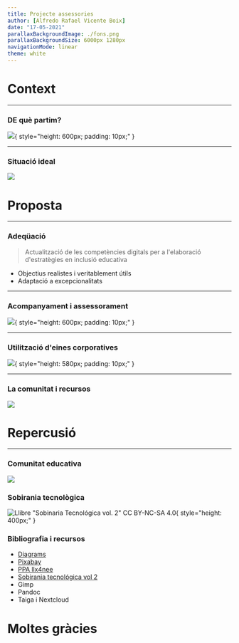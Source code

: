 ```yaml
---
title: Projecte assessories
author: [Alfredo Rafael Vicente Boix]
date: "17-05-2021"
parallaxBackgroundImage: ./fons.png
parallaxBackgroundSize: 6000px 1280px
navigationMode: linear
theme: white
---
```


# Context

---

### DE què partim?

![](img/context.png){ style="height: 600px; padding: 10px;" }

---

### Situació ideal

![](img/preten.png)

# Proposta

---

### Adeqüació

> Actualització de les competències digitals per a l'elaboració d'estratègies en inclusió educativa

* Objectius realistes i veritablement útils
* Adaptació a excepcionalitats

---

### Acompanyament i assessorament

![](img/equip.png){ style="height: 600px; padding: 10px;" }

---

### Utilització d'eines corporatives

![](img/corporatives.png){ style="height: 580px; padding: 10px;" }

---

### La comunitat i recursos

<!-- :::: {style="display: flex;"}

::: {}
![Open source](img/opensource.jpg)
:::

::: {}
![Repositoris personals](img/launchpad.png)
:::

:::: -->

![](img/comunitata.png)

# Repercusió

---

### Comunitat educativa

![](img/comeducativa.png)

### Sobirania tecnològica

![Llibre "Sobinaria Tecnológica vol. 2" CC BY-NC-SA 4.0](img/intro-ok.png){ style="height: 400px;" }

### Bibliografia i recursos

* [Diagrams](https://app.diagrams.net/)
* [Pixabay](https://pixabay.com/es/)
* [PPA llx4nee](https://launchpad.net/~joamuran/+archive/ubuntu/llx4nee)
* [Sobirania tecnológica vol 2](https://www.ritimo.org/IMG/pdf/sobtech2-es-with-covers-web-150dpi-2018-01-13-v2.pdf)
* Gimp
* Pandoc
* Taiga i Nextcloud

# Moltes gràcies